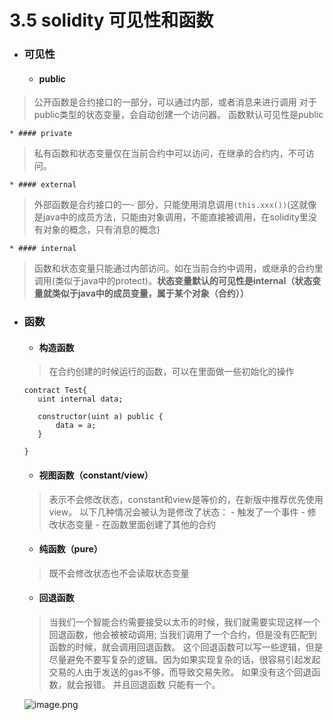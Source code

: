 # 3.5 solidity 可见性和函数
- ### 可见性
    * ####  public 
> 公开函数是合约接口的一部分，可以通过内部，或者消息来进行调用
对于public类型的状态变量，会自动创建一个访问器。
函数默认可见性是public

    * #### private
> 私有函数和状态变量仅在当前合约中可以访问，在继承的合约内，不可访问。

    * #### external
> 外部函数是合约接口的一- 部分，只能使用消息调用```(this.xxx())```(这就像是java中的成员方法，只能由对象调用，不能直接被调用，在solidity里没有对象的概念，只有消息的概念)

    * #### internal
> 函数和状态变量只能通过内部访问。如在当前合约中调用，或继承的合约里调用(类似于java中的protect)。**状态变量默认的可见性是internal（状态变量就类似于java中的成员变量，属于某个对象（合约））**



- ### 函数
    * #### 构造函数
    > 在合约创建的时候运行的函数，可以在里面做一些初始化的操作
    
    ```
    contract Test{
       uint internal data;
   
       constructor(uint a) public {
           data = a;
       }
   
    }
    ```
    * #### 视图函数（constant/view）
    > 表示不会修改状态，constant和view是等价的，在新版中推荐优先使用view。
    以下几种情况会被认为是修改了状态：
        - 触发了一个事件
        - 修改状态变量
        - 在函数里面创建了其他的合约
    * #### 纯函数（pure）
    > 既不会修改状态也不会读取状态变量
    * #### 回退函数
    > 当我们一个智能合约需要接受以太币的时候，我们就需要实现这样一个回退函数，他会被被动调用;
    当我们调用了一个合约，但是没有匹配到函数的时候，就会调用回退函数。
    这个回退函数可以写一些逻辑，但是尽量避免不要写复杂的逻辑。因为如果实现复杂的话，很容易引起发起交易的人由于发送的gas不够，而导致交易失败。
    如果没有这个回退函数，就会报错。
    并且回退函数 只能有一个。
    
    ![image.png](https://upload-images.jianshu.io/upload_images/7220971-854f1a9fa1e66255.png?imageMogr2/auto-orient/strip%7CimageView2/2/w/1240)


